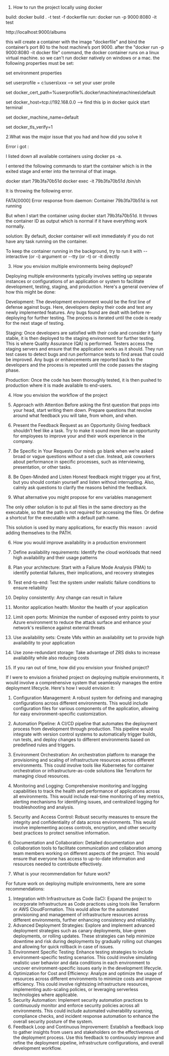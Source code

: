 1. How to run the project locally using
docker


build:
docker build . -t test -f dockerfile
run:
docker run -p 9000:8080 -it test

http://localhost:9000/albums

this will create a container with the image "dockerfile" and bind the container’s port 80 to the host machine’s port 9000. after the "docker run -p 9000:8080 -it docker file" command, the docker container runs on a linux virtual machine. so we can't run docker natively on windows or a mac. the following properties must be set:

set environment properties

set userprofile = c:\users\xxx  --> set your user proile 

set docker_cert_path=%userprofile%\.docker\machine\machines\default

set docker_host=tcp://192.168.0.0 --> find this ip in docker quick start terminal

set docker_machine_name=default

set docker_tls_verify=1

2.What was the major issue that you
had and how did you solve it

Error i got :

I listed down all available containers using docker ps -a.

I entered the following commands to start the container which is in the exited stage and enter into the terminal of that image.

docker start 79b3fa70b51d
docker exec -it 79b3fa70b51d /bin/sh

It is throwing the following error.

FATA[0000] Error response from daemon: Container 79b3fa70b51d is not running

But when I start the container using docker start 79b3fa70b51d. It throws the container ID as output which is normal if it have everything work normally.

solution: By default, docker container will exit immediately if you do not have any task running on the container.

To keep the container running in the background, try to run it with --interactive (or -i) argument or --tty (or -t) or -it directly


3. How you envision multiple
environments being deployed?

Deploying multiple environments typically involves setting up separate instances or configurations of an application or system to facilitate development, testing, staging, and production. Here's a general overview of how this might be done:

Development: The development environment would be the first line of defense against bugs. Here, developers deploy their code and test any newly implemented features. Any bugs found are dealt with before re-deploying for further testing. The process is iterated until the code is ready for the next stage of testing.

Staging: Once developers are satisfied with their code and consider it fairly stable, it is then deployed to the staging environment for further testing. This is where Quality Assurance (QA) is performed. Testers access the staging servers and ensure that the application works as it should. They run test cases to detect bugs and run performance tests to find areas that could be improved. Any bugs or enhancements are reported back to the developers and the process is repeated until the code passes the staging phase.


Production: Once the code has been thoroughly tested, it is then pushed to production where it is made available to end-users.

4. How you envision the workflow of
the project

1. Approach with Attention
Before asking the first question that pops into your head, start writing them down. Prepare questions that revolve around what feedback you will take, from whom, and when.

2. Present the Feedback Request as an Opportunity
Giving feedback shouldn’t feel like a task. Try to make it sound more like an opportunity for employees to improve your and their work experience in the company.

3. Be Specific in Your Requests
Our minds go blank when we’re asked broad or vague questions without a set clue. Instead, ask coworkers about performance in specific processes, such as interviewing, presentation, or other tasks.

4. Be Open-Minded and Listen
Honest feedback might trigger you at first, but you should contain yourself and listen without interrupting. Also, calmly ask questions to clarify the reasons behind the feedback.


5. What alternative you might propose
for env variables management

The only other solution is to put all files in the same directory as the executable, so that the path is not required for accessing the files. Or define a shortcut for the executable with a default path name.

This solution is used by many applications, for exactly this reason : avoid adding themselves to the PATH.


6. How you would improve availability
in a production environment

1. Define availability requirements: Identify the cloud workloads that need high availability and their usage patterns
2. Plan your architecture: Start with a Failure Mode Analysis (FMA) to identify potential failures, their implications, and recovery strategies
3. Test end-to-end: Test the system under realistic failure conditions to ensure reliability
4. Deploy consistently: Any change can result in failure
5. Monitor application health: Monitor the health of your application
6. Limit open ports: Minimize the number of exposed entry points to your Azure environment to reduce the attack surface and enhance your network's resilience against external threats
7. Use availability sets: Create VMs within an availability set to provide high availability to your application
8. Use zone-redundant storage: Take advantage of ZRS disks to increase availability while also reducing costs 

7. If you ran out of time, how did you
envision your finished project?

If I were to envision a finished project on deploying multiple environments, it would involve a comprehensive system that seamlessly manages the entire deployment lifecycle. Here's how I would envision it:

1. Configuration Management: A robust system for defining and managing configurations across different environments. This would include configuration files for various components of the application, allowing for easy environment-specific customization.
2. Automation Pipeline: A CI/CD pipeline that automates the deployment process from development through production. This pipeline would integrate with version control systems to automatically trigger builds, run tests, and deploy changes to different environments based on predefined rules and triggers.
3. Environment Orchestration: An orchestration platform to manage the provisioning and scaling of infrastructure resources across different environments. This could involve tools like Kubernetes for container orchestration or infrastructure-as-code solutions like Terraform for managing cloud resources.
4. Monitoring and Logging: Comprehensive monitoring and logging capabilities to track the health and performance of applications across all environments. This would include real-time monitoring of key metrics, alerting mechanisms for identifying issues, and centralized logging for troubleshooting and analysis.
5. Security and Access Control: Robust security measures to ensure the integrity and confidentiality of data across environments. This would involve implementing access controls, encryption, and other security best practices to protect sensitive information.
6. Documentation and Collaboration: Detailed documentation and collaboration tools to facilitate communication and collaboration among team members working on different aspects of the project. This would ensure that everyone has access to up-to-date information and resources needed to contribute effectively.


8. What is your recommendation for
future work?

For future work on deploying multiple environments, here are some recommendations:

1. Integration with Infrastructure as Code (IaC): Expand the project to incorporate Infrastructure as Code practices using tools like Terraform or AWS CloudFormation. This would allow for the automated provisioning and management of infrastructure resources across different environments, further enhancing consistency and reliability.
2. Advanced Deployment Strategies: Explore and implement advanced deployment strategies such as canary deployments, blue-green deployments, or rolling updates. These strategies can help minimize downtime and risk during deployments by gradually rolling out changes and allowing for quick rollback in case of issues.
3. Environment Specific Testing: Enhance testing strategies to include environment-specific testing scenarios. This could involve simulating realistic user behavior and data conditions in each environment to uncover environment-specific issues early in the development lifecycle.
4. Optimization for Cost and Efficiency: Analyze and optimize the usage of resources across different environments to minimize costs and improve efficiency. This could involve rightsizing infrastructure resources, implementing auto-scaling policies, or leveraging serverless technologies where applicable.
5. Security Automation: Implement security automation practices to continuously monitor and enforce security policies across all environments. This could include automated vulnerability scanning, compliance checks, and incident response automation to enhance the overall security posture of the system.
6. Feedback Loop and Continuous Improvement: Establish a feedback loop to gather insights from users and stakeholders on the effectiveness of the deployment process. Use this feedback to continuously improve and refine the deployment pipeline, infrastructure configurations, and overall development workflow.










